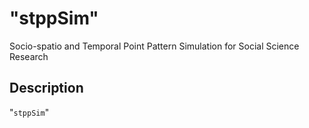 # "stppSim"

Socio-spatio and Temporal Point Pattern Simulation for Social Science Research

## Description

"`stppSim`"  
